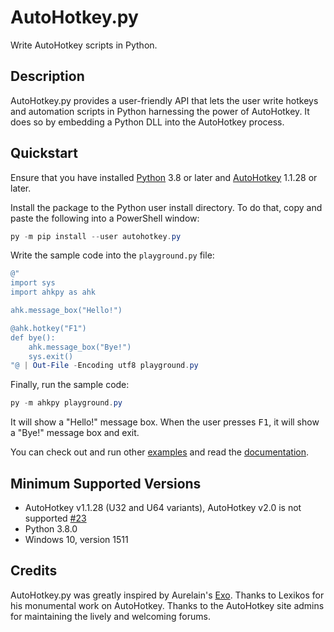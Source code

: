# AutoHotkey.py

Write AutoHotkey scripts in Python.

## Description

AutoHotkey.py provides a user-friendly API that lets the user write hotkeys and
automation scripts in Python harnessing the power of AutoHotkey. It does so by
embedding a Python DLL into the AutoHotkey process.

## Quickstart

Ensure that you have installed [Python](https://www.python.org/downloads/) 3.8
or later and [AutoHotkey](https://www.autohotkey.com/) 1.1.28 or later.

Install the package to the Python user install directory. To do that, copy and
paste the following into a PowerShell window:

```powershell
py -m pip install --user autohotkey.py
```

Write the sample code into the `playground.py` file:

```powershell
@"
import sys
import ahkpy as ahk

ahk.message_box("Hello!")

@ahk.hotkey("F1")
def bye():
    ahk.message_box("Bye!")
    sys.exit()
"@ | Out-File -Encoding utf8 playground.py
```

Finally, run the sample code:

```powershell
py -m ahkpy playground.py
```

It will show a "Hello!" message box. When the user presses <kbd>F1</kbd>, it
will show a "Bye!" message box and exit.

You can check out and run other
[examples](https://github.com/Perlence/AutoHotkey.py/tree/master/examples) and
read the [documentation](https://ahkpy.readthedocs.io/).

## Minimum Supported Versions

- AutoHotkey v1.1.28 (U32 and U64 variants), AutoHotkey v2.0 is not supported
  [#23](https://github.com/Perlence/AutoHotkey.py/issues/23)
- Python 3.8.0
- Windows 10, version 1511

## Credits

AutoHotkey.py was greatly inspired by Aurelain's
[Exo](https://github.com/Aurelain/Exo). Thanks to Lexikos for his monumental
work on AutoHotkey. Thanks to the AutoHotkey site admins for maintaining the
lively and welcoming forums.
